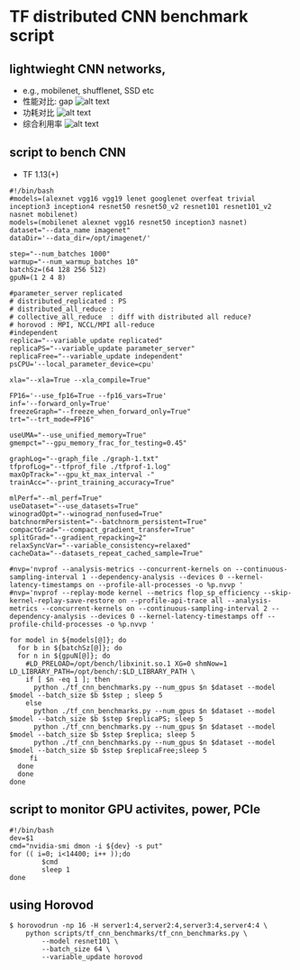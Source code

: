 # TF distributed CNN benchmark script
## lightwieght CNN networks, 
- e.g., mobilenet, shufflenet, SSD etc
- 性能对比: gap
![alt text ](https://github.com/Zhaojp-Frank/paper/blob/master/mobilenet-scale.png "mobilenet-scale")
- 功耗对比
![alt text ](https://github.com/Zhaojp-Frank/paper/blob/master/mobilenet-power.png "mobilenet-power")
- 综合利用率
![alt text ](https://github.com/Zhaojp-Frank/paper/blob/master/mobilenet-power-scale.png "mobilenet-power-scale")

## script to bench CNN
- TF 1.13(+)
```
#!/bin/bash
#models=(alexnet vgg16 vgg19 lenet googlenet overfeat trivial inception3 inception4 resnet50 resnet50_v2 resnet101 resnet101_v2 nasnet mobilenet)
models=(mobilenet alexnet vgg16 resnet50 inception3 nasnet)
dataset="--data_name imagenet"
dataDir='--data_dir=/opt/imagenet/'

step="--num_batches 1000"
warmup="--num_warmup_batches 10"
batchSz=(64 128 256 512)
gpuN=(1 2 4 8)

#parameter_server replicated
# distributed_replicated : PS
# distributed_all_reduce :
# collective_all_reduce  : diff with distributed all reduce?
# horovod : MPI, NCCL/MPI all-reduce
#independent
replica="--variable_update replicated"
replicaPS="--variable_update parameter_server"
replicaFree="--variable_update independent"
psCPU='--local_parameter_device=cpu'

xla="--xla=True --xla_compile=True"

FP16='--use_fp16=True --fp16_vars=True'
inf='--forward_only=True'
freezeGraph="--freeze_when_forward_only=True"
trt="--trt_mode=FP16"

useUMA="--use_unified_memory=True"
gmempct="--gpu_memory_frac_for_testing=0.45"

graphLog="--graph_file ./graph-1.txt"
tfprofLog="--tfprof_file ./tfprof-1.log"
maxOpTrack="--gpu_kt_max_interval -"
trainAcc="--print_training_accuracy=True"

mlPerf="--ml_perf=True"
useDataset="--use_datasets=True"
winogradOpt="--winograd_nonfused=True"
batchnormPersistent="--batchnorm_persistent=True"
compactGrad="--compact_gradient_transfer=True"
splitGrad="--gradient_repacking=2"
relaxSyncVar="--variable_consistency=relaxed"
cacheData="--datasets_repeat_cached_sample=True"

#nvp='nvprof --analysis-metrics --concurrent-kernels on --continuous-sampling-interval 1 --dependency-analysis --devices 0 --kernel-latency-timestamps on --profile-all-processes -o %p.nvvp '
#nvp='nvprof --replay-mode kernel --metrics flop_sp_efficiency --skip-kernel-replay-save-restore on --profile-api-trace all --analysis-metrics --concurrent-kernels on --continuous-sampling-interval 2 --dependency-analysis --devices 0 --kernel-latency-timestamps off --profile-child-processes -o %p.nvvp '

for model in ${models[@]}; do
  for b in ${batchSz[@]}; do
  for n in ${gpuN[@]}; do
    #LD_PRELOAD=/opt/bench/libxinit.so.1 XG=0 shmNow=1 LD_LIBRARY_PATH=/opt/bench/:$LD_LIBRARY_PATH \
    if [ $n -eq 1 ]; then
      python ./tf_cnn_benchmarks.py --num_gpus $n $dataset --model $model --batch_size $b $step ; sleep 5
    else
      python ./tf_cnn_benchmarks.py --num_gpus $n $dataset --model $model --batch_size $b $step $replicaPS; sleep 5
      python ./tf_cnn_benchmarks.py --num_gpus $n $dataset --model $model --batch_size $b $step $replica; sleep 5
      python ./tf_cnn_benchmarks.py --num_gpus $n $dataset --model $model --batch_size $b $step $replicaFree;sleep 5
     fi
  done
  done
done
```

## script to monitor GPU activites, power, PCIe
```
#!/bin/bash
dev=$1
cmd="nvidia-smi dmon -i ${dev} -s put"
for (( i=0; i<14400; i++ ));do
        $cmd
        sleep 1
done
```
## using Horovod
```
$ horovodrun -np 16 -H server1:4,server2:4,server3:4,server4:4 \
    python scripts/tf_cnn_benchmarks/tf_cnn_benchmarks.py \
        --model resnet101 \
        --batch_size 64 \
        --variable_update horovod
```

